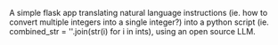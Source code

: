 A simple flask app translating natural language instructions (ie. how to convert multiple integers into a single integer?) into a python script (ie. combined_str = ''.join(str(i) for i in ints), using an open source LLM.
